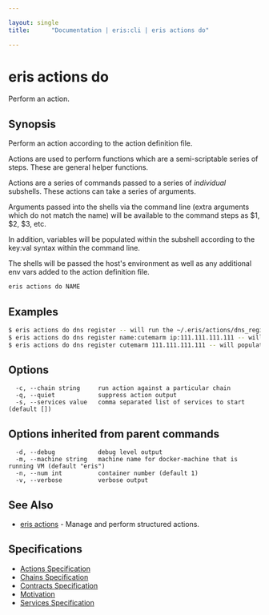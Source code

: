 ```yaml
---

layout: single
title:      "Documentation | eris:cli | eris actions do"

---
```


# eris actions do

Perform an action.

## Synopsis

Perform an action according to the action definition file.

Actions are used to perform functions which are a
semi-scriptable series of steps. These are general
helper functions.

Actions are a series of commands passed to a series of
*individual* subshells. These actions can take a series
of arguments.

Arguments passed into the shells via the command line
(extra arguments which do not match the name) will be
available to the command steps as $1, $2, $3, etc.

In addition, variables will be populated within the
subshell according to the key:val syntax within the
command line.

The shells will be passed the host's environment as
well as any additional env vars added to the action
definition file.

```bash
eris actions do NAME
```

## Examples

```bash
$ eris actions do dns register -- will run the ~/.eris/actions/dns_register action def file
$ eris actions do dns register name:cutemarm ip:111.111.111.111 -- will populate $name and $ip
$ eris actions do dns register cutemarm 111.111.111.111 -- will populate $1 and $2
```

## Options

```
  -c, --chain string     run action against a particular chain
  -q, --quiet            suppress action output
  -s, --services value   comma separated list of services to start (default [])
```

## Options inherited from parent commands

```
  -d, --debug            debug level output
  -m, --machine string   machine name for docker-machine that is running VM (default "eris")
  -n, --num int          container number (default 1)
  -v, --verbose          verbose output
```

## See Also

* [eris actions](/docs/documentation/cli/0.11.0/eris_actions/)	 - Manage and perform structured actions.

## Specifications

* [Actions Specification](/docs/documentation/cli/0.11.0/actions_specification/)
* [Chains Specification](/docs/documentation/cli/0.11.0/chains_specification/)
* [Contracts Specification](/docs/documentation/cli/0.11.0/contracts_specification/)
* [Motivation](/docs/documentation/cli/0.11.0/motivation/)
* [Services Specification](/docs/documentation/cli/0.11.0/services_specification/)

